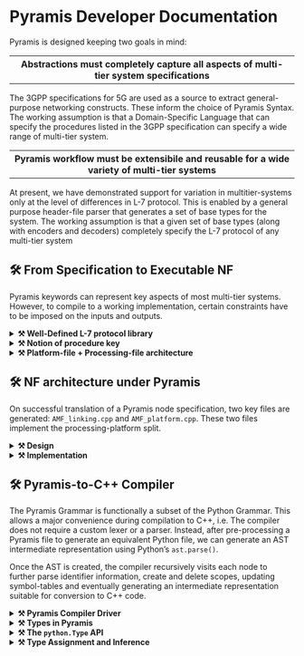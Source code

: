 # Pyramis Developer Documentation

Pyramis is designed keeping two goals in mind:

<table><tr><th><strong>Abstractions must completely capture all aspects of multi-tier system specifications</strong></th></tr></table>

The 3GPP specifications for 5G are used as a source to extract general-purpose networking
constructs. These inform the choice of Pyramis Syntax. The working assumption is that a
Domain-Specific Language that can specify the procedures listed in the 3GPP specification can
specify a wide range of multi-tier system.

<table><tr><th><strong>Pyramis workflow must be extensibile and reusable for a wide variety of multi-tier systems</strong></th></tr></table>

At present, we have demonstrated support for variation in multitier-systems only at the level of
differences in L-7 protocol. This is enabled by a general purpose header-file parser that generates
a set of base types for the system. The working assumption is that a given set of base types
(along with encoders and decoders) completely specify the L-7 protocol of any multi-tier system

## 🛠️ From Specification to Executable NF

Pyramis keywords can represent key aspects of most multi-tier systems. However, to compile to
a working implementation, certain constraints have to be imposed on the inputs and outputs.

<details>
<summary> <strong>⚒ Well-Defined L-7 protocol library</strong></summary>
    Pyramis supports multitier systems using the NGAP and HTTP L-7 protocols out of the box. However, custom application-layer protocol must meet certain requirements: 

- Valid messages for custom protocols must be implemented as complete C/C++ structs. These files may be stored in a `utils` directory in the your root folder.
- HTTP messages must represent and access their payload strings as attributes of nlohmann::json objects. We provide an HTTP library for this purpose.
- All char arrays are interpreted as C++ `std::vector<char>`. Strings, if any, must be null-terminated.
- Header-file library must be fully contained in a `/utils` directory.
</details>

<details>
<summary> <strong>⚒ Notion of procedure key</strong></summary>
  The NF must generate a unique procedure key for each instance of supported procedure.
  
- Procedure may be simple (login request-response) or complex (SMF session establishment).
- Complexity arises due to the requirement of demultiplexing messages received at a
single interface to the correct message handler.

The notion of key and its supporting `fd_to_key_map` and `key_to_fd_map` are
implementation-specific constructs that enable this message demultiplexing.

- procedure key is used by the NF application to maintain a synchronous message processing flow despite asynchronous message ingress at an NF.
- Your UDF File must always contain a keygen function, defined via `//@@keygen`
</details>

<details>
<summary> <strong>⚒ Platform-file + Processing-file architecture</strong></summary>
  Where a platform file triggers kernel networking actions, and the processing file performs user-level message-processing actions

- In the current implementation, a C++ user-level processing file is generated from the Pyramis specification.
- In the current implementation, a multithreaded, asynchronous epoll-based platform.cpp file is generated that declares an entry point into the user-level processing code.
</details>

## 🛠️ NF architecture under Pyramis</strong></summary>
    
On successful translation of a Pyramis node specification, two key files are generated: <code>AMF_linking.cpp</code>
and <code>AMF_platform.cpp</code>. These two files implement the processing-platform split.
  
<details>
<summary> <strong>⚒ Design</strong></summary>
    
<code>AMF_platform.cpp</code> performs core networking functions to implement a NF that can act in a multi-
threaded and asynchronous manner, as both a Server and a Client. 

In this multithreaded view, on initialisation, 
multiple <code>nfvInstance</code> threads monitor their local epoll file descriptor, whose watch list contains 
a single listen socket bound to a globally known port. Each NF instance thread is running
its own epoll wait loop. On event detection by <code>epoll wait()</code> at the shared listen socket,
multiple threads may be woken up and there is a race to <code>accept()</code> the incoming connection.
On <code>accept()</code> by a single thread, the newly created data socket is added to a thread-local map
called the <code>active_socket_map</code>.

Another key criterion is supporting systems that implement multi-node or chained procedures.
Such procedures require imposing a sequential order on asynchronous message receipts and sends.
In systems with short connections, it becomes necessary to record active sockets and sockets
that need to be closed.
</details>

<details>
<summary> <strong>⚒ Implementation</strong></summary>
  
To achieve these goals, the platform file maintains the thread-local <code>active_socket_map</code> of
custom <code>Socket</code> structs. A <code>Socket</code> contains attributes that describe the socket such as its file
descriptor, port number, socket type, peer IP address, and whether the connection is short or
long. Furthermore, each NF instance thread has a single epoll file descriptor that detects events
at active sockets. On detection of an event at any socket, a callback is triggered based on the
type of <code>Socket</code> that encountered the event.

For example, on event detection at a data <code>Socket</code>, the platform file passes a buffer representing
the event read at the kernel socket to the processing file via the callbacks defined in the platform
file for decoding, IE interpretation, UE context generation, request/response message generation,
and finally triggering a <code>send_data()</code> to a peer NF, in whatever manner was described by the
Pyramis specification.

<ins><strong>A note on the platform file callbacks</strong></ins>

On server initialisation, callbacks that are specified in the interface file are registered with the
sockets bound to the globally known port associated with that interface. During the running
of the server, callback functions bound to the initial port are registered with newly created
sockets as well. These callback functions are specified as EVENTs in the Pyramis specification
and translated to C++ by the compiler.

Therefore, in the two file NF architecture, the callbacks are triggered by the platform file only
on receipt of the incoming message data, but are defined in the processing file.
</details>


## 🛠️ Pyramis-to-C++ Compiler

The Pyramis Grammar is functionally a subset of the Python Grammar. This allows a major
convenience during compilation to C++, i.e. The compiler does not require a custom lexer or a
parser. Instead, after pre-processing a Pyramis file to generate an equivalent Python file, we can
generate an AST intermediate representation using Python’s `ast.parse()`.

Once the AST is created, the compiler recursively visits each node to further parse identifier
information, create and delete scopes, updating symbol-tables and eventually generating an
intermediate representation suitable for conversion to C++ code.

<details>
<summary> <strong> ⚒ Pyramis Compiler Driver</strong></summary>

The compiler driver orchestrates the entire compilation process, right from parsing command-line
options to generating C++ code. Its major functions are listed below.

```
Initialisation
---------------
1. Parse command-line, set global compiler configurations.
2. Parse C++ protocol headers, UDF File and Interface File.
3. Pre-process Pyramis Specification to Python.
4. Create AST, begin AST walk.
```

```
AST Walk
--------
Recursively visit each node
1. Maintain scopes and update symbol tables
2. Infer and assign types to identifier.
3. Incrementally generate an IR of parsed Pyramis EVENTs, python.Actions and
python.Maps.
4. Report semantic errors
```
```
Code Generation
---------------
Generate C++ files from IR
1. Remove redundant Map accesses.
2. Generate timer_expiry_context_t
3. Emit translated EVENT definitions to processing file i.e. linking.cpp.
4. Emit Map definitions to contexts.h.
5. Emit event declarations to linking.h
6. Emit networking code to platform.cpp and platform.h and generate Makefile.
```


</details>


<details>
<summary> <strong> ⚒ Types in Pyramis</strong></summary>
    
Any reasonable networked system implementation defines and is dependent on its L-7 i.e.
application layer protocol. For example, the internet communications occur over the HTTP L-7
protocol, and 3GPP NF-NF communications are required to use either the NGAP or PFCP
protocols.

At its core, an NF protocol is specified by its <ins>state machine, message types, and encoder-decoder
pairs</ins>, all defined and distributed via <ins>protocol libraries</ins>. C++ protocol libraries provide C++
structs and classes in header files to define message types, and define encoders and decoders
for each valid message-type in the protocol. The state-machine of a protocol is 
maintained by the application itself, and is a function of the underlying protocol library.

Likewise, an NF implementation, and its Pyramis specification must necessarily depend on external protocol libraries. Pyramis enables specification of these type constraints
via the `CREATE_MESSAGE`, `ENCODE`, `DECODE` and `UDF` keywords.

From the above discussion, it is clear that a valid Pyramis specification of each node must be
associated with a set of base types that arise from its assumed L-7 protocol.
</details>



<details>
<summary> <strong> ⚒ The <code>python.Type</code> API</strong></summary>
</details>



<details>
<summary> <strong> ⚒ Type Assignment and Inference</strong></summary>
</details>











